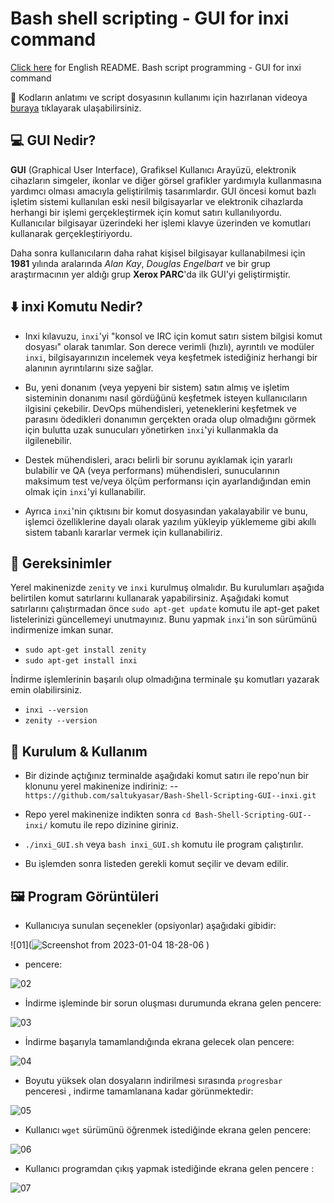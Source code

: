 # Bash shell scripting - GUI for inxi command
[Click here](EN_README.md) for English README.
Bash script programming - GUI for inxi command

:movie_camera: Kodların anlatımı ve script dosyasının kullanımı için hazırlanan videoya [buraya](https://www.youtube.com/watch?v=g921UNfYXIo) tıklayarak ulaşabilirsiniz.

## :computer: GUI Nedir?
**GUI** (Graphical User Interface), Grafiksel Kullanıcı Arayüzü, elektronik cihazların simgeler, ikonlar ve diğer görsel grafikler yardımıyla kullanmasına yardımcı olması amacıyla geliştirilmiş tasarımlardır. GUI öncesi komut bazlı işletim sistemi kullanılan eski nesil bilgisayarlar ve elektronik cihazlarda herhangi bir işlemi gerçekleştirmek için komut satırı kullanılıyordu. Kullanıcılar bilgisayar üzerindeki her işlemi  klavye  üzerinden ve komutları kullanarak gerçekleştiriyordu.

Daha sonra kullanıcıların daha rahat kişisel bilgisayar kullanabilmesi için  **1981** yılında aralarında  _Alan Kay_,  _Douglas Engelbart_ ve bir grup araştırmacının yer aldığı grup  **Xerox PARC**'da  ilk GUI'yi geliştirmiştir.

## :arrow_down: inxi Komutu Nedir?

- Inxi kılavuzu, `inxi`'yi "konsol ve IRC için komut satırı sistem bilgisi komut dosyası" olarak tanımlar. Son derece verimli (hızlı), ayrıntılı ve modüler `inxi`, bilgisayarınızın incelemek veya keşfetmek istediğiniz herhangi bir alanının ayrıntılarını size sağlar.

- Bu, yeni donanım (veya yepyeni bir sistem) satın almış ve işletim sisteminin donanımı nasıl gördüğünü keşfetmek isteyen kullanıcıların ilgisini çekebilir. DevOps mühendisleri, yeteneklerini keşfetmek ve parasını ödedikleri donanımın gerçekten orada olup olmadığını görmek için bulutta uzak sunucuları yönetirken `inxi`'yi kullanmakla da ilgilenebilir.

- Destek mühendisleri, aracı belirli bir sorunu ayıklamak için yararlı bulabilir ve QA (veya performans) mühendisleri, sunucularının maksimum test ve/veya ölçüm performansı için ayarlandığından emin olmak için `inxi`'yi kullanabilir.

- Ayrıca `inxi`'nin çıktısını bir komut dosyasından yakalayabilir ve bunu, işlemci özelliklerine dayalı olarak yazılım yükleyip yüklememe gibi akıllı sistem tabanlı kararlar vermek için kullanabiliriz.

## :floppy_disk: Gereksinimler
Yerel makinenizde `zenity` ve `inxi` kurulmuş olmalıdır. Bu kurulumları aşağıda belirtilen komut satırlarını kullanarak yapabilirsiniz. Aşağıdaki komut satırlarını çalıştırmadan önce `sudo apt-get update` komutu ile apt-get paket listelerinizi güncellemeyi unutmayınız. Bunu yapmak  `inxi`'in son sürümünü indirmenize imkan sunar.

- `sudo apt-get install zenity`
- `sudo apt-get install inxi`

İndirme işlemlerinin başarılı olup olmadığına terminale şu komutları yazarak emin olabilirsiniz.

- `inxi --version`
- `zenity --version`

## :mag_right: Kurulum & Kullanım

- Bir dizinde açtığınız terminalde aşağıdaki komut satırı ile repo'nun bir klonunu yerel makinenize indiriniz: 
-- `https://github.com/saltukyasar/Bash-Shell-Scripting-GUI--inxi.git`

- Repo yerel makinenize indikten sonra `cd Bash-Shell-Scripting-GUI--inxi/` komutu ile repo dizinine giriniz.
- `./inxi_GUI.sh` veya `bash inxi_GUI.sh` komutu ile program çalıştırılır.
- Bu işlemden sonra listeden gerekli komut seçilir ve devam edilir.

## :framed_picture: Program Görüntüleri 
- Kullanıcıya sunulan seçenekler (opsiyonlar) aşağıdaki gibidir:

![01](![Screenshot from 2023-01-04 18-28-06](https://user-images.githubusercontent.com/46872799/210614243-55f2168b-29f1-470f-81ad-cfcb5a5697e2.png)
)
 
- pencere:

![02]()

- İndirme işleminde bir sorun oluşması durumunda ekrana gelen pencere:

![03]()

- İndirme başarıyla tamamlandığında ekrana gelecek olan pencere:

![04]()

- Boyutu yüksek olan dosyaların indirilmesi sırasında `progresbar` penceresi , indirme tamamlanana kadar görünmektedir:

![05]()

- Kullanıcı `wget` sürümünü öğrenmek istediğinde ekrana gelen pencere:

![06]()

- Kullanıcı programdan çıkış yapmak istediğinde ekrana gelen pencere :

![07]()
